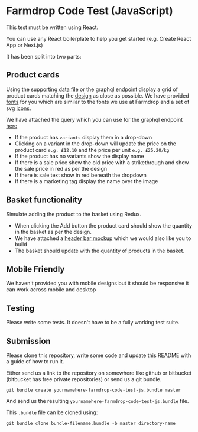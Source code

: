 # Farmdrop Code Test (JavaScript)

This test must be written using React.

You can use any React boilerplate to help you get started (e.g. Create React App or Next.js)

It has been split into two parts:

## Product cards

Using the [supporting data file](data/products.json) or the graphql [endpoint](https://staging-graphql-gateway.farmdrop.com/graphql) display a grid of product cards matching the [design](mockups/products.png) as close as possible. We have provided [fonts](fonts) for you which are similar to the fonts we use at Farmdrop and a set of svg [icons](icons).

We have attached the query which you can use for the graphql endpoint [here](graphql-query/query.txt)

- If the product has `variants` display them in a drop-down
- Clicking on a variant in the drop-down will update the price on the product card `e.g. £12.10` and the price per unit `e.g. £25.20/kg`
- If the product has no variants show the display name
- If there is a sale price show the old price with a strikethrough and show the sale price in red as per the design
- If there is sale text show in red beneath the dropdown
- If there is a marketing tag display the name over the image

## Basket functionality

Simulate adding the product to the basket using Redux.

- When clicking the Add button the product card should show the quantity in the basket as per the design.
- We have attached a [header bar mockup](mockups/header.png) which we would also like you to build
- The basket should update with the quantity of products in the basket.

## Mobile Friendly

We haven't provided you with mobile designs but it should be responsive it can work across mobile and desktop

## Testing

Please write some tests. It doesn't have to be a fully working test suite.

## Submission

Please clone this repository, write some code and update this README with a
guide of how to run it.

Either send us a link to the repository on somewhere like github or bitbucket
(bitbucket has free private repositories) or send us a git bundle.

    git bundle create yournamehere-farmdrop-code-test-js.bundle master

And send us the resulting `yournamehere-farmdrop-code-test-js.bundle` file.

This `.bundle` file can be cloned using:

    git bundle clone bundle-filename.bundle -b master directory-name
